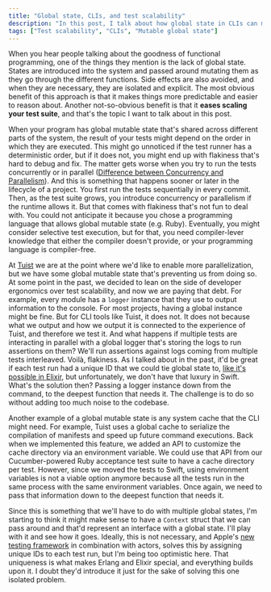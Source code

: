 ```yaml
---
title: "Global state, CLIs, and test scalability"
description: "In this post, I talk about how global state in CLIs can make your test suite flaky and how to solve it to scale your test suite."
tags: ["Test scalability", "CLIs", "Mutable global state"]
---
```


When you hear people talking about the goodness of functional programming, one of the things they mention is the lack of global state.
States are introduced into the system and passed around mutating them as they go through the different functions.
Side effects are also avoided, and when they are necessary, they are isolated and explicit.
The most obvious benefit of this approach is that it makes things more predictable and easier to reason about.
Another not-so-obvious benefit is that it **eases scaling your test suite**,
and that's the topic I want to talk about in this post.

When your program has global mutable state that's shared across different parts of the system,
the result of your tests might depend on the order in which they are executed.
This might go unnoticed if the test runner has a deterministic order,
but if it does not,
you might end up with flakiness that's hard to debug and fix.
The matter gets worse when you try to run the tests concurrently or in parallel ([Difference between Concurrency and Parallelism](https://www.geeksforgeeks.org/difference-between-concurrency-and-parallelism/)).
And this is something that happens sooner or later in the lifecycle of a project.
You first run the tests sequentially in every commit.
Then, as the test suite grows, you introduce concurrency or parallelism if the runtime allows it.
But that comes with flakiness that's not fun to deal with. 
You could not anticipate it because you chose a programming language that allows global mutable state (e.g. Ruby).
Eventually, you might consider selective test execution,
but for that, you need compiler-lever knowledge that either the compiler doesn't provide, or your programming language is compiler-free.

At [Tuist](https://tuist.io) we are at the point where we'd like to enable more parallelization,
but we have some global mutable state that's preventing us from doing so.
At some point in the past,
we decided to lean on the side of developer ergonomics over test scalability,
and now we are paying that debt.
For example, every module has a `logger` instance that they use to output information to the console.
For most projects,
having a global instance might be fine.
But for CLI tools like Tuist, it does not.
It does not because what we output and how we output it is connected to the experience of Tuist, and therefore we test it.
And what happens if multiple tests are interacting in parallel with a global logger that's storing the logs to run assertions on them?
We'll run assertions against logs coming from multiple tests interleaved.
Voilà, flakiness.
As I talked about in the past,
it'd be great if each test run had a unique ID that we could tie global state to, 
[like it's possible in Elixir](http://localhost:4000/blog/2023/12/20/elixir-processes-testing),
but unfortunately, we don't have that luxury in Swift.
What's the solution then?
Passing a logger instance down from the command, to the deepest function that needs it.
The challenge is to do so without adding too much noise to the codebase.

Another example of a global mutable state is any system cache that the CLI might need.
For example,
Tuist uses a global cache to serialize the compilation of manifests and speed up future command executions.
Back when we implemented this feature,
we added an API to customize the cache directory via an environment variable.
We could use that API from our Cucumber-powered Ruby acceptance test suite to have a cache directory per test.
However,
since we moved the tests to Swift,
using environment variables is not a viable option anymore because all the tests run in the same process with the same environment variables.
Once again,
we need to pass that information down to the deepest function that needs it.

Since this is something that we'll have to do with multiple global states, I'm starting to think it might make sense to have a `Context` struct that we can pass around and that'd represent an interface with a global state. I'll play with it and see how it goes.
Ideally, this is not necessary,
and Apple's [new testing framework](https://github.com/apple/swift-testing) in combination with actors,
solves this by assigning unique IDs to each test run, but I'm being too optimistic here.
That uniqueness is what makes Erlang and Elixir special,
and everything builds upon it.
I doubt they'd introduce it just for the sake of solving this one isolated problem.
